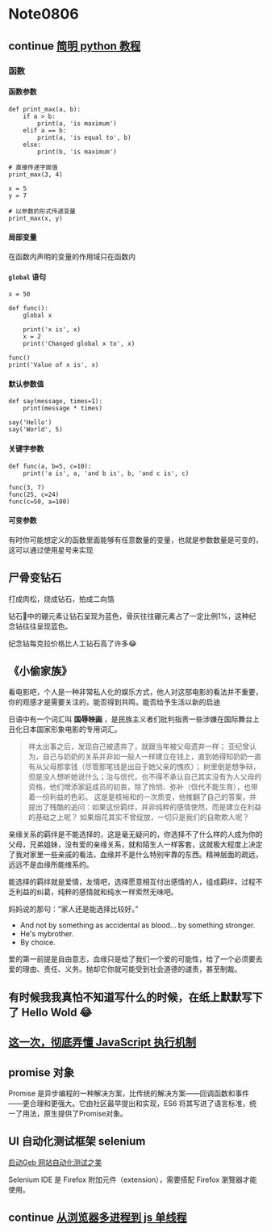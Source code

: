 # Note0806



## continue [简明 python 教程](https://bop.mol.uno/10.functions.html)


### 函数

#### 函数参数

	def print_max(a, b):
	    if a > b:
	        print(a, 'is maximum')
	    elif a == b:
	        print(a, 'is equal to', b)
	    else:
	        print(b, 'is maximum')

	# 直接传递字面值
	print_max(3, 4)

	x = 5
	y = 7

	# 以参数的形式传递变量
	print_max(x, y)

#### 局部变量

在函数内声明的变量的作用域只在函数内

#### `global` 语句

	x = 50

	def func():
	    global x

	    print('x is', x)
	    x = 2
	    print('Changed global x to', x)

	func()
	print('Value of x is', x)

#### 默认参数值

	def say(message, times=1):
	    print(message * times)

	say('Hello')
	say('World', 5)

#### 关键字参数

	def func(a, b=5, c=10):
	    print('a is', a, 'and b is', b, 'and c is', c)

	func(3, 7)
	func(25, c=24)
	func(c=50, a=100)

#### 可变参数

有时你可能想定义的函数里面能够有任意数量的变量，也就是参数数量是可变的，这可以通过使用星号来实现



## 尸骨变钻石


打成肉松，烧成钻石，拍成二向箔

钻石💎中的硼元素让钻石呈现为蓝色，骨灰往往硼元素占了一定比例1%，这种纪念钻往往呈现蓝色。

纪念钻每克拉价格比人工钻石高了许多😂


## 《小偷家族》

看电影吧，个人是一种非常私人化的娱乐方式，他人对这部电影的看法并不重要，你的观感才是需要关注的，能否得到共鸣，能否给予生活以新的启迪

日语中有一个词汇叫 **国辱映画** ，是民族主义者们批判指责一些涉嫌在国际舞台上丑化日本国家形象电影的专用词汇。

>祥太出事之后，发现自己被遗弃了，就跟当年被父母遗弃一样；
>亚纪曾认为，自己与奶奶的关系并非如一般人一样建立在钱上，直到她得知奶奶一直有从父母那拿钱（尽管那笔钱是出自于她父亲的愧疚）；
>树里倒是想争辩，但是没人想听她说什么；治与信代，也不得不承认自己其实没有为人父母的资格，他们增添家庭成员的初衷，除了怜悯、弥补（信代不能生育），也带着一份利益的色彩。
>这是是枝裕和的一次质变，他推翻了自己的答案，并提出了残酷的追问：如果这份羁绊，并非纯粹的感情使然，而是建立在利益的基础之上呢？
>如果烟花其实不曾绽放，一切只是我们的自欺欺人呢？

亲缘关系的羁绊是不能选择的，这是毫无疑问的，你选择不了什么样的人成为你的父母，兄弟姐妹，没有爱的亲缘关系，就和陌生人一样客套，这就极大程度上决定了我对家里一些亲戚的看法，血缘并不是什么特别牢靠的东西。精神层面的疏远，远远不是血缘所能维系的。

能选择的羁绊就是爱情，友情吧，选择愿意相互付出感情的人，组成羁绊，过程不乏利益的纠葛，纯粹的感情就和纯水一样索然无味吧。


妈妈说的那句：“家人还是能选择比较好。”

- And not by something as accidental as blood... by something stronger. 
- He's mybrother.
- By choice.

爱的第一前提是自由意志，血缘只是给了我们一个爱的可能性，给了一个必须要去爱的理由、责任、义务。抛却它你就可能受到社会道德的谴责，甚至制裁。


## 有时候我我真怕不知道写什么的时候，在纸上默默写下了 Hello Wold 😂



## [这一次，彻底弄懂 JavaScript 执行机制](https://juejin.im/post/59e85eebf265da430d571f89)



## promise 对象

Promise 是异步编程的一种解决方案，比传统的解决方案——回调函数和事件——更合理和更强大。它由社区最早提出和实现，ES6 将其写进了语言标准，统一了用法，原生提供了Promise对象。


## UI 自动化测试框架 selenium

[启动Geb 网站自动化测试之美](https://learngeb-ebook.readbook.tw/intro/selenium.html)

Selenium IDE 是 Firefox 附加元件（extension），需要搭配 Firefox 瀏覽器才能使用。



## continue [从浏览器多进程到 js 单线程](https://segmentfault.com/a/1190000012925872)






